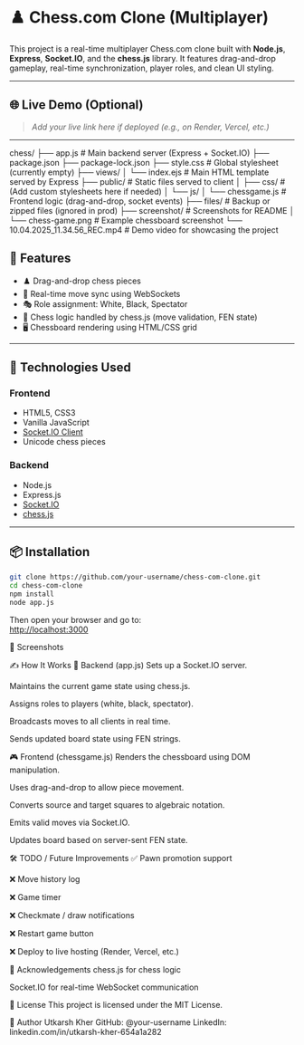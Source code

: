 # ♟️ Chess.com Clone (Multiplayer)

This project is a real-time multiplayer Chess.com clone built with **Node.js**, **Express**, **Socket.IO**, and the **chess.js** library. It features drag-and-drop gameplay, real-time synchronization, player roles, and clean UI styling.

---

## 🌐 Live Demo (Optional)

> _Add your live link here if deployed (e.g., on Render, Vercel, etc.)_

---

chess/
├── app.js                           # Main backend server (Express + Socket.IO)
├── package.json
├── package-lock.json
├── style.css                        # Global stylesheet (currently empty)
├── views/
│   └── index.ejs                    # Main HTML template served by Express
├── public/                          # Static files served to client
│   ├── css/                         # (Add custom stylesheets here if needed)
│   └── js/
│       └── chessgame.js             # Frontend logic (drag-and-drop, socket events)
├── files/                           # Backup or zipped files (ignored in prod)
├── screenshot/                      # Screenshots for README
│   └── chess-game.png               # Example chessboard screenshot
└── 10.04.2025_11.34.56_REC.mp4      # Demo video for showcasing the project


## 🚀 Features

- ♟️ Drag-and-drop chess pieces
- 🔄 Real-time move sync using WebSockets
- 🎭 Role assignment: White, Black, Spectator
- 🧠 Chess logic handled by chess.js (move validation, FEN state)
- 🖥️ Chessboard rendering using HTML/CSS grid

---

## 🧰 Technologies Used

### Frontend
- HTML5, CSS3
- Vanilla JavaScript
- [Socket.IO Client](https://socket.io/)
- Unicode chess pieces

### Backend
- Node.js
- Express.js
- [Socket.IO](https://socket.io/)
- [chess.js](https://github.com/jhlywa/chess.js)

---

## 📦 Installation

```bash
git clone https://github.com/your-username/chess-com-clone.git
cd chess-com-clone
npm install
node app.js
```

Then open your browser and go to:  
[http://localhost:3000](http://localhost:3000)

📸 Screenshots


✍️ How It Works
🧠 Backend (app.js)
Sets up a Socket.IO server.

Maintains the current game state using chess.js.

Assigns roles to players (white, black, spectator).

Broadcasts moves to all clients in real time.

Sends updated board state using FEN strings.

🎮 Frontend (chessgame.js)
Renders the chessboard using DOM manipulation.

Uses drag-and-drop to allow piece movement.

Converts source and target squares to algebraic notation.

Emits valid moves via Socket.IO.

Updates board based on server-sent FEN state.

🛠️ TODO / Future Improvements
✅ Pawn promotion support

❌ Move history log

❌ Game timer

❌ Checkmate / draw notifications

❌ Restart game button

❌ Deploy to live hosting (Render, Vercel, etc.)

🙌 Acknowledgements
chess.js for chess logic

Socket.IO for real-time WebSocket communication

📃 License
This project is licensed under the MIT License.

👤 Author
Utkarsh Kher
GitHub: @your-username
LinkedIn: linkedin.com/in/utkarsh-kher-654a1a282
